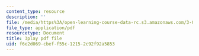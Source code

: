```yaml
---
content_type: resource
description: ''
file: /media/https%3A/open-learning-course-data-rc.s3.amazonaws.com/3-054-cellular-solids-structure-properties-and-applications-spring-2015/f6e2d069cbeff55c12152c92f92a5853_4zpQwirFsbk.pdf
file_type: application/pdf
resourcetype: Document
title: 3play pdf file
uid: f6e2d069-cbef-f55c-1215-2c92f92a5853
---
```

